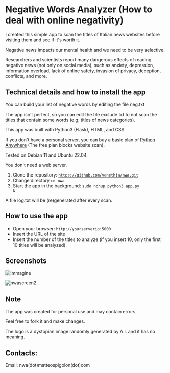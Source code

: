 # Negative Words Analyzer (How to deal with online negativity)

I created this simple app to scan the titles of Italian news websites before visiting them and see if it's worth it.

Negative news impacts our mental health and we need to be very selective.

Researchers and scientists report many dangerous effects of reading negative news (not only on social media), such as anxiety, depression, information overload, lack of online safety, invasion of privacy, deception, conflicts, and more.

<h2>Technical details and how to install the app</h2>

You can build your list of negative words by editing the file neg.txt

The app isn't perfect, so you can edit the file exclude.txt to not scan the titles that contain some words (e.g. titles of news categories).

This app was built with Python3 (Flask), HTML, and CSS.

If you don't have a personal server, you can buy a basic plan of <a href="https://www.pythonanywhere.com" target="_blank">Python Anywhere</a> (The free plan blocks website scan).

Tested on Debian 11 and Ubuntu 22.04.

You don't need a web server.

1. Clone the repository: <code>https://github.com/venethia/nwa.git</code>
2. Change directory <code>cd nwa</code>
3. Start the app in the background: <code>sudo nohup python3 app.py &</code>

A file log.txt will be (re)generated after every scan.

<h2> How to use the app</h2>

- Open your browser: <code>http://yourserverip:5000</code>
- Insert the URL of the site
- Insert the number of the titles to analyze (if you insert 10, only the first 10 titles will be analyzed).

<h2>Screenshots</h2>

![immagine](https://github.com/venethia/nwa/assets/95854664/38db62e1-14de-43af-8b1b-20d2692dac5f)

![nwascreen2](https://github.com/venethia/nwa/assets/95854664/6e73b3c2-51f2-4a0d-9adb-50b447af990e)

<h2>Note</h2>

The app was created for personal use and may contain errors. 

Feel free to fork it and make changes.

The logo is a dystopian image randomly generated by A.I. and it has no meaning.

<h2>Contacts:</h2> 

Email: nwa(dot)matteospigolon(dot)com


